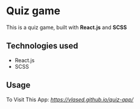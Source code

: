 # Quiz game

This is a quiz game, built with **React.js** and **SCSS**

## Technologies used

+ React.js
+ SCSS

## Usage

To Visit This App: *https://vlased.github.io/quiz-app/*
